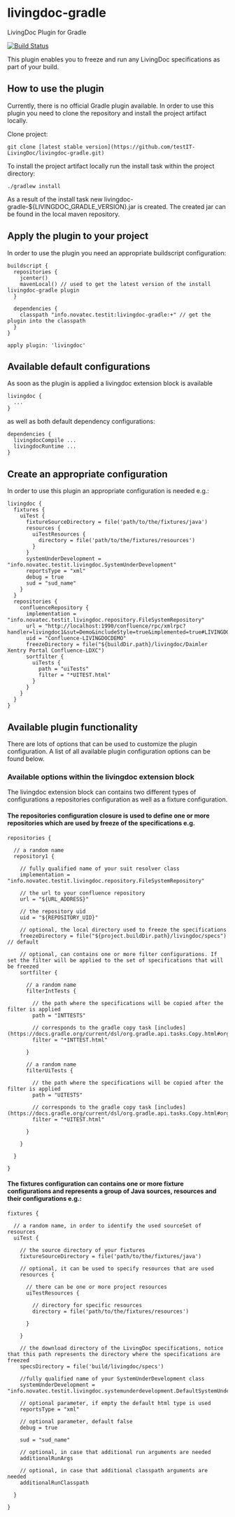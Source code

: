 # livingdoc-gradle
LivingDoc Plugin for Gradle

[![Build Status](https://travis-ci.org/testIT-LivingDoc/livingdoc-gradle.svg?branch=master)](https://travis-ci.org/testIT-LivingDoc/livingdoc-gradle)

This plugin enables you to freeze and run any LivingDoc specifications as part of your build.

## How to use the plugin
Currently, there is no official Gradle plugin available. In order to use this plugin you need to clone the repository and install the project artifact locally.

Clone project:

    git clone [latest stable version](https://github.com/testIT-LivingDoc/livingdoc-gradle.git)

To install the project artifact locally run the install task within the project directory:

    ./gradlew install

As a result of the install task new livingdoc-gradle-${LIVINGDOC_GRADLE_VERSION}.jar is created. The created jar can be found in the local maven repository.

## Apply the plugin to your project
In order to use the plugin you need an appropriate buildscript configuration:

    buildscript {
      repositories {
        jcenter()
        mavenLocal() // used to get the latest version of the install livingdoc-gradle plugin
      }

      dependencies {
        classpath "info.novatec.testit:livingdoc-gradle:+" // get the plugin into the classpath
      }
    }

    apply plugin: 'livingdoc'

## Available default configurations
As soon as the plugin is applied a livingdoc extension block is available

    livingdoc {
      ...
    }

as well as both default dependency configurations:

    dependencies {
      livingdocCompile ...
      livingdocRuntime ...
    }

## Create an appropriate configuration
In order to use this plugin an appropriate configuration is needed e.g.:

    livingdoc {
      fixtures {
        uiTest {
          fixtureSourceDirectory = file('path/to/the/fixtures/java')
          resources {
            uiTestResources {
              directory = file('path/to/the/fixtures/resources')
            }
          }
          systemUnderDevelopment = "info.novatec.testit.livingdoc.SystemUnderDevelopment"
          reportsType = "xml"
          debug = true
          sud = "sud_name"
        }
      }
      repositories {
        confluenceRepository {
          implementation = "info.novatec.testit.livingdoc.repository.FileSystemRepository"
          url = "http://localhost:1990/confluence/rpc/xmlrpc?handler=livingdoc1&sut=Demo&includeStyle=true&implemented=true#LIVINGDOCDEMO"
          uid = "Confluence-LIVINGDOCDEMO"
          freezeDirectory = file("${buildDir.path}/livingdoc/Daimler Xentry Portal Confluence-LDXC")
          sortfilter {
            uiTests {
              path = "uiTests"
              filter = "*UITEST.html"
            }
          }
        }
      }
    }

## Available plugin functionality
There are lots of options that can be used to customize the plugin configuration. A list of all available plugin configuration options can be found below.

### Available options within the livingdoc extension block
The livingdoc extension block can contains two different types of configurations a repositories configuration as well as a fixture configuration.

#### The __repositories__ configuration closure is used to define one or more repositories which are used by freeze of the specifications e.g.

    repositories {

      // a random name
      repository1 {

        // fully qualified name of your suit resolver class
        implementation = "info.novatec.testit.livingdoc.repository.FileSystemRepository"

        // the url to your confluence repository
        url = "${URL_ADDRESS}"

        // the repository uid
        uid = "${REPOSITORY_UID}"

        // optional, the local directory used to freeze the specifications
        freezeDirectory = file("${project.buildDir.path}/livingdoc/specs") // default

        // optional, can contains one or more filter configurations. If set the filter will be applied to the set of specifications that will be freezed
        sortfilter {

          // a random name
          filterIntTests {

            // the path where the specifications will be copied after the filter is applied
            path = "INTTESTS"

            // corresponds to the gradle copy task [includes](https://docs.gradle.org/current/dsl/org.gradle.api.tasks.Copy.html#org.gradle.api.tasks.Copy:includes)
            filter = "*INTTEST.html"

          }

          // a random name
          filterUiTests {

            // the path where the specifications will be copied after the filter is applied
            path = "UITESTS"

            // corresponds to the gradle copy task [includes](https://docs.gradle.org/current/dsl/org.gradle.api.tasks.Copy.html#org.gradle.api.tasks.Copy:includes)
            filter = "*UITEST.html"

          }

        }

      }

    }

#### The __fixtures__ configuration can contains one or more fixture configurations and represents a group of Java sources, resources and their configurations e.g.:

    fixtures {

      // a random name, in order to identify the used sourceSet of resources
      uiTest {

        // the source directory of your fixtures
        fixtureSourceDirectory = file('path/to/the/fixtures/java')

        // optional, it can be used to specify resources that are used
        resources {

          // there can be one or more project resources
          uiTestResources {

            // directory for specific resources
            directory = file('path/to/the/fixtures/resources')

          }

        }

        // the download directory of the LivingDoc specifications, notice that this path represents the directory where the specifications are freezed
        specsDirectory = file('build/livingdoc/specs')

        //fully qualified name of your SystemUnderDevelopment class
        systemUnderDevelopment = "info.novatec.testit.livingdoc.systemunderdevelopment.DefaultSystemUnderDevelopment"

        // optional parameter, if empty the default html type is used
        reportsType = "xml"

        // optional parameter, default false
        debug = true

        sud = "sud_name"

        // optional, in case that additional run arguments are needed
        additionalRunArgs

        // optional, in case that additional classpath arguments are needed
        additionalRunClasspath

      }

    }
